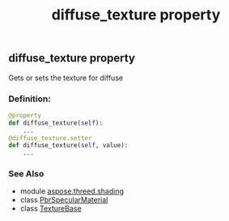 ﻿---
title: diffuse_texture property
second_title: Aspose.3D for Python via .NET API References
description: 
type: docs
weight: 160
url: /python-net/aspose.threed.shading/pbrspecularmaterial/diffuse_texture/
is_root: false
---

## diffuse_texture property


Gets or sets the texture for diffuse
### Definition:
```python
@property
def diffuse_texture(self):
    ...
@diffuse_texture.setter
def diffuse_texture(self, value):
    ...
```

### See Also
* module [aspose.threed.shading](../../)
* class [PbrSpecularMaterial](/3d/python-net/aspose.threed.shading/pbrspecularmaterial)
* class [TextureBase](/3d/python-net/aspose.threed.shading/texturebase)
